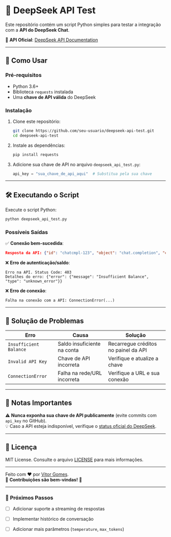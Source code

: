 # 📝 **DeepSeek API Test**  

Este repositório contém um script Python simples para testar a integração com a **API do DeepSeek Chat**.  

🔗 **API Oficial**: [DeepSeek API Documentation](https://platform.deepseek.com/docs)  

---

## 🚀 **Como Usar**  

### **Pré-requisitos**  
- Python 3.6+  
- Biblioteca `requests` instalada  
- Uma **chave de API válida** do DeepSeek  

### **Instalação**  
1. Clone este repositório:  
   ```bash
   git clone https://github.com/seu-usuario/deepseek-api-test.git
   cd deepseek-api-test
   ```

2. Instale as dependências:  
   ```bash
   pip install requests
   ```

3. Adicione sua chave de API no arquivo `deepseek_api_test.py`:  
   ```python
   api_key = "sua_chave_de_api_aqui"  # Substitua pela sua chave
   ```

---

## 🛠 **Executando o Script**  

Execute o script Python:  
```bash
python deepseek_api_test.py
```

### **Possíveis Saídas**  
✅ **Conexão bem-sucedida**:  
```json
Resposta da API: {"id": "chatcmpl-123", "object": "chat.completion", "choices": [...]}
```

❌ **Erro de autenticação/saldo**:  
```
Erro na API. Status Code: 403  
Detalhes do erro: {"error": {"message": "Insufficient Balance", "type": "unknown_error"}}
```

❌ **Erro de conexão**:  
```
Falha na conexão com a API: ConnectionError(...)
```

---

## 🔧 **Solução de Problemas**  

| **Erro**                     | **Causa**                          | **Solução**                          |
|-------------------------------|------------------------------------|--------------------------------------|
| `Insufficient Balance`        | Saldo insuficiente na conta        | Recarregue créditos no painel da API |
| `Invalid API Key`             | Chave de API incorreta             | Verifique e atualize a chave         |
| `ConnectionError`             | Falha na rede/URL incorreta        | Verifique a URL e sua conexão        |

---

## 📌 **Notas Importantes**  
⚠️ **Nunca exponha sua chave de API publicamente** (evite commits com `api_key` no GitHub).  
💡 Caso a API esteja indisponível, verifique o [status oficial do DeepSeek](https://status.deepseek.com).  

---

## 📜 **Licença**  
MIT License. Consulte o arquivo [LICENSE](LICENSE) para mais informações.  

---

Feito com ❤️ por [Vitor Gomes](https://github.com/sVitorgomes823).  
🔗 **Contribuições são bem-vindas!** 🚀  

--- 

### 🔎 **Próximos Passos**  
- [ ] Adicionar suporte a streaming de respostas  
- [ ] Implementar histórico de conversação  
- [ ] Adicionar mais parâmetros (`temperature`, `max_tokens`)  

